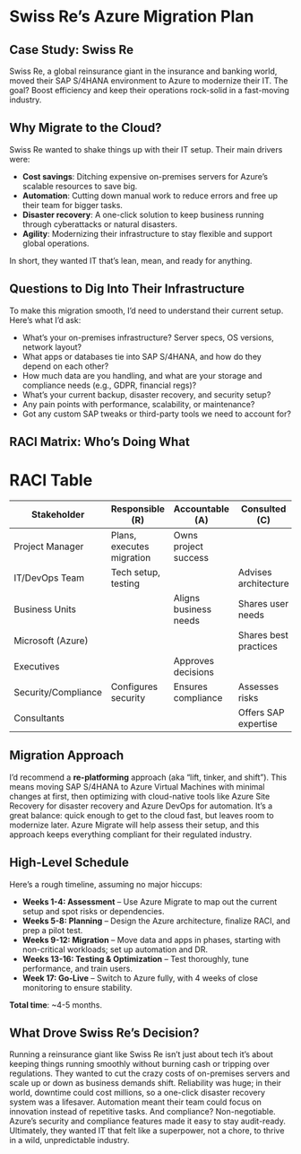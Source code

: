 # <a id="_ukg2n2smj2v"></a>__Swiss Re’s Azure Migration Plan__

## <a id="_bdc6hv5f1k0p"></a>__Case Study: Swiss Re__

Swiss Re, a global reinsurance giant in the insurance and banking world, moved their SAP S/4HANA environment to Azure to modernize their IT\. The goal? Boost efficiency and keep their operations rock\-solid in a fast\-moving industry\.

## <a id="_pucmuf8lamha"></a>__Why Migrate to the Cloud?__

Swiss Re wanted to shake things up with their IT setup\. Their main drivers were:

- __Cost savings__: Ditching expensive on\-premises servers for Azure’s scalable resources to save big\.
- __Automation__: Cutting down manual work to reduce errors and free up their team for bigger tasks\.
- __Disaster recovery__: A one\-click solution to keep business running through cyberattacks or natural disasters\.
- __Agility__: Modernizing their infrastructure to stay flexible and support global operations\.

In short, they wanted IT that’s lean, mean, and ready for anything\.

## <a id="_7vaut469rsvs"></a>__Questions to Dig Into Their Infrastructure__

To make this migration smooth, I’d need to understand their current setup\. Here’s what I’d ask:

- What’s your on\-premises infrastructure? Server specs, OS versions, network layout?
- What apps or databases tie into SAP S/4HANA, and how do they depend on each other?
- How much data are you handling, and what are your storage and compliance needs \(e\.g\., GDPR, financial regs\)?
- What’s your current backup, disaster recovery, and security setup?
- Any pain points with performance, scalability, or maintenance?
- Got any custom SAP tweaks or third\-party tools we need to account for?

## <a id="_mgyzh21a5182"></a>__RACI Matrix: Who’s Doing What__

# RACI Table

| Stakeholder         | Responsible (R)          | Accountable (A)       | Consulted (C)            | Informed (I)        |
|---------------------|--------------------------|-----------------------|--------------------------|---------------------|
| Project Manager     | Plans, executes migration | Owns project success  |                          |                     |
| IT/DevOps Team      | Tech setup, testing       |                       | Advises architecture     |                     |
| Business Units      |                          | Aligns business needs | Shares user needs        | Gets updates        |
| Microsoft (Azure)   |                          |                       | Shares best practices    | Hears milestones    |
| Executives          |                          | Approves decisions    |                          | Gets reports        |
| Security/Compliance | Configures security       | Ensures compliance    | Assesses risks           |                     |
| Consultants         |                          |                       | Offers SAP expertise     |                     |


## <a id="_naxu1wn60dtd"></a>__Migration Approach__

I’d recommend a __re\-platforming__ approach \(aka “lift, tinker, and shift”\)\. This means moving SAP S/4HANA to Azure Virtual Machines with minimal changes at first, then optimizing with cloud\-native tools like Azure Site Recovery for disaster recovery and Azure DevOps for automation\. It’s a great balance: quick enough to get to the cloud fast, but leaves room to modernize later\. Azure Migrate will help assess their setup, and this approach keeps everything compliant for their regulated industry\.

## <a id="_uucpf8jj8xsd"></a>__High\-Level Schedule__

Here’s a rough timeline, assuming no major hiccups:

- __Weeks 1\-4: Assessment__ – Use Azure Migrate to map out the current setup and spot risks or dependencies\.
- __Weeks 5\-8: Planning__ – Design the Azure architecture, finalize RACI, and prep a pilot test\.
- __Weeks 9\-12: Migration__ – Move data and apps in phases, starting with non\-critical workloads; set up automation and DR\.
- __Weeks 13\-16: Testing & Optimization__ – Test thoroughly, tune performance, and train users\.
- __Week 17: Go\-Live__ – Switch to Azure fully, with 4 weeks of close monitoring to ensure stability\.

__Total time__: ~4\-5 months\.

## <a id="_aelwv2urhqwv"></a>__What Drove Swiss Re’s Decision?__

Running a reinsurance giant like Swiss Re isn’t just about tech it’s about keeping things running smoothly without burning cash or tripping over regulations\. They wanted to cut the crazy costs of on\-premises servers and scale up or down as business demands shift\. Reliability was huge; in their world, downtime could cost millions, so a one\-click disaster recovery system was a lifesaver\. Automation meant their team could focus on innovation instead of repetitive tasks\. And compliance? Non\-negotiable\. Azure’s security and compliance features made it easy to stay audit\-ready\. Ultimately, they wanted IT that felt like a superpower, not a chore, to thrive in a wild, unpredictable industry\.

